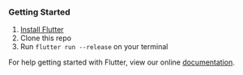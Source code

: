 ### Getting Started

1. [Install Flutter](https://flutter.io/setup/)
2. Clone this repo
3. Run `flutter run --release` on your terminal

For help getting started with Flutter, view our online
[documentation](http://flutter.io/).
